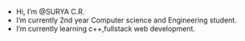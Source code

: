 - Hi, I’m @SURYA C.R.
- I’m currently 2nd year Computer science and Engineering student.
- I’m currently learning c++,fullstack web development.
  

<!---
SCR-s/SCR-s is a ✨ special ✨ repository because its `README.md` (this file) appears on your GitHub profile.
You can click the Preview link to take a look at your changes.
--->
